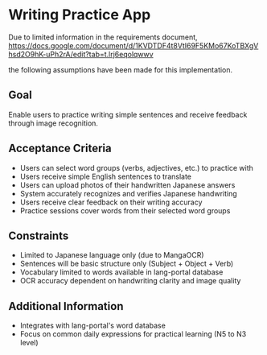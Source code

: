 # Writing Practice App

Due to limited information in the requirements document,
https://docs.google.com/document/d/1KVDTDF4t8VtI69F5KMo67KoTBXgVhsd2O9hK-uPh2rA/edit?tab=t.lrj6eqolqwwv

the following assumptions have been made for this implementation.

## Goal
Enable users to practice writing simple sentences and receive feedback through image recognition.

## Acceptance Criteria
- Users can select word groups (verbs, adjectives, etc.) to practice with
- Users receive simple English sentences to translate
- Users can upload photos of their handwritten Japanese answers
- System accurately recognizes and verifies Japanese handwriting
- Users receive clear feedback on their writing accuracy
- Practice sessions cover words from their selected word groups

## Constraints
- Limited to Japanese language only (due to MangaOCR)
- Sentences will be basic structure only (Subject + Object + Verb)
- Vocabulary limited to words available in lang-portal database
- OCR accuracy dependent on handwriting clarity and image quality

## Additional Information
- Integrates with lang-portal's word database
- Focus on common daily expressions for practical learning (N5 to N3 level)
